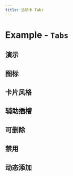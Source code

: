 ```yaml
---
title: 选项卡 Tabs
---
```


<y-theme>

# Example - `Tabs`

## 演示

<Example name="tabs-normal"></Example>

## 图标

<Example name="tabs-icon"></Example>

## 卡片风格

<Example name="tabs-style"></Example>

## 辅助插槽

<Example name="tabs-extra"></Example>

## 可删除

<Example name="tabs-closeable"></Example>

## 禁用

<Example name="tabs-disabled"></Example>

## 动态添加

<Example name="tabs-add"></Example>

</y-theme>